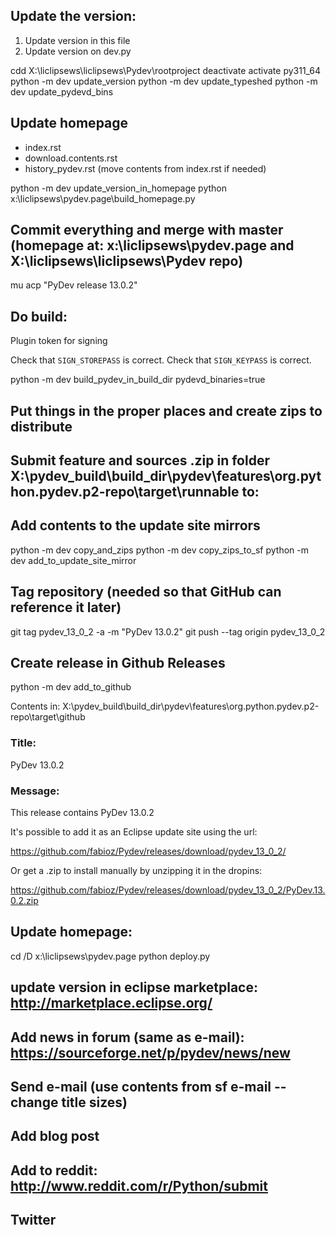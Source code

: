##	Update the version:

1. Update version in this file
2. Update version on dev.py

cdd X:\liclipsews\liclipsews\Pydev\rootproject
deactivate
activate py311_64
python -m dev update_version
python -m dev update_typeshed
python -m dev update_pydevd_bins

## Update homepage

- index.rst
- download.contents.rst
- history_pydev.rst (move contents from index.rst if needed)

python -m dev update_version_in_homepage
python x:\liclipsews\pydev.page\build_homepage.py

## Commit everything and merge with master (homepage at: x:\liclipsews\pydev.page and X:\liclipsews\liclipsews\Pydev repo)

mu acp "PyDev release 13.0.2"

## Do build:

Plugin token for signing

Check that `SIGN_STOREPASS` is correct.
Check that `SIGN_KEYPASS` is correct.

python -m dev build_pydev_in_build_dir pydevd_binaries=true

## Put things in the proper places and create zips to distribute
## Submit feature and sources .zip in folder X:\pydev_build\build_dir\pydev\features\org.python.pydev.p2-repo\target\runnable to:
## Add contents to the update site mirrors

python -m dev copy_and_zips
python -m dev copy_zips_to_sf
python -m dev add_to_update_site_mirror

## Tag repository (needed so that GitHub can reference it later)

git tag pydev_13_0_2 -a -m "PyDev 13.0.2"
git push --tag origin pydev_13_0_2

## Create release in Github Releases

python -m dev add_to_github

Contents in: X:\pydev_build\build_dir\pydev\features\org.python.pydev.p2-repo\target\github

### Title:
PyDev 13.0.2

### Message:

This release contains PyDev 13.0.2

It's possible to add it as an Eclipse update site using the url:

https://github.com/fabioz/Pydev/releases/download/pydev_13_0_2/

Or get a .zip to install manually by unzipping it in the dropins:

https://github.com/fabioz/Pydev/releases/download/pydev_13_0_2/PyDev.13.0.2.zip


## Update homepage:

cd /D x:\liclipsews\pydev.page
python deploy.py

## update version in eclipse marketplace: http://marketplace.eclipse.org/

## Add news in forum (same as e-mail): https://sourceforge.net/p/pydev/news/new

## Send e-mail (use contents from sf e-mail -- change title sizes)

## Add blog post

## Add to reddit: http://www.reddit.com/r/Python/submit

## Twitter
